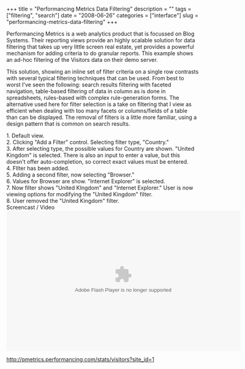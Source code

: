 +++
title = "Performancing Metrics Data Filtering"
description = ""
tags = ["filtering", "search"]
date = "2008-06-26"
categories = ["interface"]
slug = "performancing-metrics-data-filtering"
+++


<p>Performancing Metrics is a web analytics product that is focussed on Blog Systems. Their reporting views provide an highly scalable solution for data filtering that takes up very little screen real estate, yet provides a powerful mechanism for adding criteria to do granular reports. This example shows an ad-hoc filtering of the Visitors data on their demo server.</p>
<p>This solution, showing an inline set of filter criteria on a single row contrasts with several typical filtering techniques that can be used. From best to worst I've seen the following: search results filtering with faceted navigation, table-based filtering of data in column as is done in spreadsheets, rules-based with complex rule-generation forms. The alternative used here for filter selection is a take on filtering that I view as efficient when dealing with too many facets or  columns/fields of a table than can be displayed. The removal of filters is a little more familiar, using a design pattern that is common on search results.</p>
<div id="screens-full" class="clear"><div class="caption">1. Default view.</div><div class="fullimg clear"><a href="http://media.konigi.com/interface/performancing-filtering-1.png" class="group" rel="group" title="1. Default view."><img src="http://media.konigi.com/interface/performancing-filtering-1.png" alt="" class="img-responsive"></a></div></div><div id="screens-full" class="clear"><div class="caption">2. Clicking &quot;Add a Filter&quot; control. Selecting filter type, &quot;Country.&quot;</div><div class="fullimg clear"><a href="http://media.konigi.com/interface/performancing-filtering-2.png" class="group" rel="group" title="2. Clicking &quot;Add a Filter&quot; control. Selecting filter type, &quot;Country.&quot;"><img src="http://media.konigi.com/interface/performancing-filtering-2.png" alt="" class="img-responsive"></a></div></div><div id="screens-full" class="clear"><div class="caption">3. After selecting type, the possible values for Country are shown. &quot;United Kingdom&quot; is selected. There is also an input to enter a value, but this doesn't offer auto-completion, so correct exact values must be entered.</div><div class="fullimg clear"><a href="http://media.konigi.com/interface/performancing-filtering-3.png" class="group" rel="group" title="3. After selecting type, the possible values for Country are shown. &quot;United Kingdom&quot; is se..."><img src="http://media.konigi.com/interface/performancing-filtering-3.png" alt="" class="img-responsive"></a></div></div><div id="screens-full" class="clear"><div class="caption">4. FIlter has been added.</div><div class="fullimg clear"><a href="http://media.konigi.com/interface/performancing-filtering-4.png" class="group" rel="group" title="4. FIlter has been added."><img src="http://media.konigi.com/interface/performancing-filtering-4.png" alt="" class="img-responsive"></a></div></div><div id="screens-full" class="clear"><div class="caption">5. Adding a second filter, now selecting &quot;Browser.&quot;</div><div class="fullimg clear"><a href="http://media.konigi.com/interface/performancing-filtering-5.png" class="group" rel="group" title="5. Adding a second filter, now selecting &quot;Browser.&quot;"><img src="http://media.konigi.com/interface/performancing-filtering-5.png" alt="" class="img-responsive"></a></div></div><div id="screens-full" class="clear"><div class="caption">6. Values for Browser are show. &quot;Internet Explorer&quot; is selected.</div><div class="fullimg clear"><a href="http://media.konigi.com/interface/performancing-filtering-6.png" class="group" rel="group" title="6. Values for Browser are show. &quot;Internet Explorer&quot; is selected."><img src="http://media.konigi.com/interface/performancing-filtering-6.png" alt="" class="img-responsive"></a></div></div><div id="screens-full" class="clear"><div class="caption">7. Now filter shows &quot;United KIngdom&quot; and &quot;Internet Explorer.&quot; User is now viewing options for modifying the &quot;United Kingdom&quot; filter.</div><div class="fullimg clear"><a href="http://media.konigi.com/interface/performancing-filtering-7.png" class="group" rel="group" title="7. Now filter shows &quot;United KIngdom&quot; and &quot;Internet Explorer.&quot; User is now viewin..."><img src="http://media.konigi.com/interface/performancing-filtering-7.png" alt="" class="img-responsive"></a></div></div><div id="screens-full" class="clear"><div class="caption">8. User removed the &quot;United Kingdom&quot; filter.</div><div class="fullimg clear"><a href="http://media.konigi.com/interface/performancing-filtering-8.png" class="group" rel="group" title="8. User removed the &quot;United Kingdom&quot; filter."><img src="http://media.konigi.com/interface/performancing-filtering-8.png" alt="" class="img-responsive"></a></div></div><div class="video"><div class="caption aptureNoAutolink">Screencast / Video</div><div class="video-object"><embed src="http://blip.tv/play/AceSBgA" type="application/x-shockwave-flash" width="610" height="366" allowscriptaccess="always" allowfullscreen="true"></embed></div></div>        
<p><a href="http://pmetrics.performancing.com/stats/visitors?site_id=1">http://pmetrics.performancing.com/stats/visitors?site_id=1</a></p>


